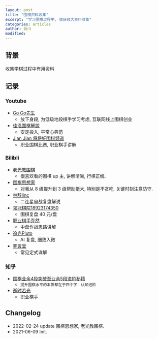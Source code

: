 ```yaml
---
layout: post
title: "围棋资料收集"
excerpt: "学习围棋过程中, 收获较大资料收集"
categories: articles
author: 沥川
modified:
---
```

## 背景

收集学棋过程中有用资料

## 记录

### Youtube
- [Go Go先生](https://www.youtube.com/channel/UCtWVA7B6oyWfGNjlN1YBuwg)
    - 放下身段, 为低级地段棋手学习考虑, 互联网线上围棋创业 
- [佳泓圍棋解說](https://www.youtube.com/watch?v=u_U7yg9UFPk)
    - 安定投入, 平常心典范
- [Jian Jian 将将好围棋频道](https://www.youtube.com/channel/UCmuSNb9ZpPMAeAyYlsJ463w)
    - 职业围棋比赛, 职业棋手讲解

### Bilibli
- [老光教围棋](https://space.bilibili.com/1729971280)
    - 很喜欢看的围棋 up 主, 讲解清晰, 行棋正统.
- [围棋思想家](https://space.bilibili.com/518286441)
    - 对我从 8 级提升到 3 级帮助挺大, 特别是不贪吃, 关键时刻注意防守.
- [林辞linc](https://space.bilibili.com/344223775/)
    - 二连星自战复盘解说
- [领冠棋院18923174350](https://space.bilibili.com/59801562/)
    - 围棋复盘 40 元/盘
- [职业棋手乔然](https://space.bilibili.com/593739011/)
    - 中盘作战思路讲解
- [追光Pluto](https://space.bilibili.com/424992911/)
    - AI 复盘, 细致入微
- [弈言堂](https://space.bilibili.com/539911413/)
    - 常见定式详解

### 知乎
- [围棋业余4段突破至业余5段进阶秘籍](https://zhuanlan.zhihu.com/p/269804084)
    - `提升围棋水平的本质都在于四个字：认知进阶`
- [逝时若光](https://www.zhihu.com/people/shi-shi-ruo-guang)
    - 职业棋手

## Changelog
- 2022-02-24 update 围棋思想家, 老光教围棋.
- 2021-06-09 Init.

